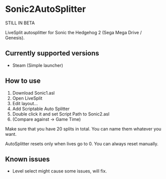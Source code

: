 # Sonic2AutoSplitter

STILL IN BETA

LiveSplit autosplitter for Sonic the Hedgehog 2 (Sega Mega Drive / Genesis).





## Currently supported versions
- Steam (Simple launcher)

## How to use

1. Download Sonic1.asl
2. Open LiveSplit
3. Edit layout...
4. Add Scriptable Auto Splitter
5. Double click it and set Script Path to Sonic2.asl
6. (Compare against -> Game Time)

Make sure that you have 20 splits in total. You can name them whatever you want.

AutoSplitter resets only when lives go to 0. You can always reset manually.

## Known issues

- Level select might cause some issues, will fix.
